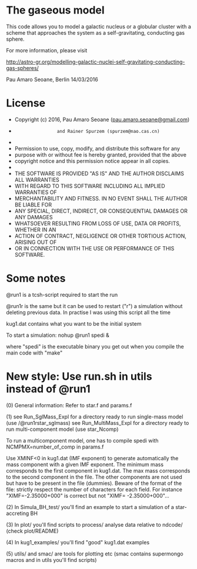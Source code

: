 The gaseous model
=================

This code allows you to model a galactic nucleus or a globular cluster with a scheme that
approaches the system as a self-gravitating, conducting gas sphere.

For more information, please visit

http://astro-gr.org/modelling-galactic-nuclei-self-gravitating-conducting-gas-spheres/

Pau Amaro Seoane, Berlin 14/03/2016

License
=======

* Copyright (c) 2016, Pau Amaro Seoane (pau.amaro.seoane@gmail.com)
*                     and Rainer Spurzem (spurzem@nao.cas.cn)
*
* Permission to use, copy, modify, and distribute this software for any
* purpose with or without fee is hereby granted, provided that the above
* copyright notice and this permission notice appear in all copies.
*
* THE SOFTWARE IS PROVIDED "AS IS" AND THE AUTHOR DISCLAIMS ALL WARRANTIES
* WITH REGARD TO THIS SOFTWARE INCLUDING ALL IMPLIED WARRANTIES OF
* MERCHANTABILITY AND FITNESS. IN NO EVENT SHALL THE AUTHOR BE LIABLE FOR
* ANY SPECIAL, DIRECT, INDIRECT, OR CONSEQUENTIAL DAMAGES OR ANY DAMAGES
* WHATSOEVER RESULTING FROM LOSS OF USE, DATA OR PROFITS, WHETHER IN AN
* ACTION OF CONTRACT, NEGLIGENCE OR OTHER TORTIOUS ACTION, ARISING OUT OF
* OR IN CONNECTION WITH THE USE OR PERFORMANCE OF THIS SOFTWARE.

Some notes
============

 @run1 is a tcsh-script required to start the run

 @run1r is the same but it can be used to restart ("r") a simulation
 without deleting previous data. In practise I was using this script all
 the time

 kug1.dat contains what you want to be the initial system

 To start a simulation: nohup @run1 spedi &

 where "spedi" is the executable binary you get out when you compile the
 main code with "make"

 New style: Use run.sh in utils instead of @run1
 ========

(0) General information: Refer to star.f and params.f

(1) see Run_SglMass_Expl for a directory ready to run single-mass model (use
    /@run1rstar_sglmass)
    see Run_MultiMass_Expl for a directory ready to run multi-component model (use
    star_Ncomp)

To run a multicomponent model, one has to compile spedi with
NCMPMX=number_of_comp in params.f

Use XMINF<0 in kug1.dat (IMF exponent) to generate automatically the mass
component with a given IMF exponent. The minimum mass corresponds to the first
component in kug1.dat. The max mass corresponds to the second component in the
file. The other components are not used but have to be present in the file
(dummies). Beware of the format of the file: strictly respect the number of
characters for each field. For instance "XIMF=-2.35000+000" is correct but not
"XIMF= -2.35000+000"...

(2) In Simula_BH_test/ you'll find an example to start a simulation of a star-accreting BH

(3) In plot/ you'll find scripts to process/ analyse data relative to
    ndcode/ (check plot/README)

(4) In kug1_examples/ you'll find "good" kug1.dat examples

(5) utils/ and smac/ are tools for plotting etc
   (smac contains supermongo macros and in utils you'll find scripts)
